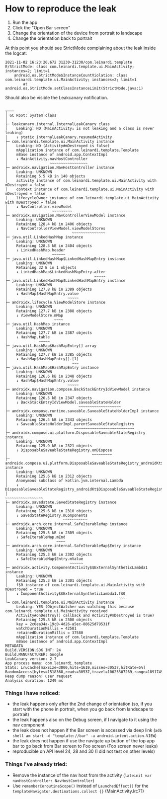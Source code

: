 # How to reproduce the leak

1. Run the app
2. Click the "Open Bar screen"
3. Change the orientation of the device from portrait to landscape
4. Change the orientation back to portrait

At this point you should see StrictMode complaining about the leak inside the logcat:
```
2021-11-02 16:23:20.672 31230-31230/com.leinardi.template E/StrictMode: class com.leinardi.template.ui.MainActivity; instances=2; limit=1
    android.os.StrictMode$InstanceCountViolation: class com.leinardi.template.ui.MainActivity; instances=2; limit=1
        at android.os.StrictMode.setClassInstanceLimit(StrictMode.java:1)
```

Should also be visible the Leakcanary notification.

```
​
┬───
│ GC Root: System class
│
├─ leakcanary.internal.InternalLeakCanary class
│    Leaking: NO (MainActivity↓ is not leaking and a class is never leaking)
│    ↓ static InternalLeakCanary.resumedActivity
├─ com.leinardi.template.ui.MainActivity instance
│    Leaking: NO (Activity#mDestroyed is false)
│    mApplication instance of com.leinardi.template.Template
│    mBase instance of android.app.ContextImpl
│    ↓ MainActivity.navHostController
│                   ~~~~~~~~~~~~~~~~~
├─ androidx.navigation.NavHostController instance
│    Leaking: UNKNOWN
│    Retaining 5.5 kB in 140 objects
│    activity instance of com.leinardi.template.ui.MainActivity with mDestroyed = false
│    context instance of com.leinardi.template.ui.MainActivity with mDestroyed = false
│    lifecycleOwner instance of com.leinardi.template.ui.MainActivity with mDestroyed = false
│    ↓ NavController.viewModel
│                    ~~~~~~~~~
├─ androidx.navigation.NavControllerViewModel instance
│    Leaking: UNKNOWN
│    Retaining 128.4 kB in 2406 objects
│    ↓ NavControllerViewModel.viewModelStores
│                             ~~~~~~~~~~~~~~~
├─ java.util.LinkedHashMap instance
│    Leaking: UNKNOWN
│    Retaining 128.3 kB in 2404 objects
│    ↓ LinkedHashMap.header
│                    ~~~~~~
├─ java.util.LinkedHashMap$LinkedHashMapEntry instance
│    Leaking: UNKNOWN
│    Retaining 32 B in 1 objects
│    ↓ LinkedHashMap$LinkedHashMapEntry.after
│                                       ~~~~~
├─ java.util.LinkedHashMap$LinkedHashMapEntry instance
│    Leaking: UNKNOWN
│    Retaining 127.8 kB in 2389 objects
│    ↓ HashMap$HashMapEntry.value
│                           ~~~~~
├─ androidx.lifecycle.ViewModelStore instance
│    Leaking: UNKNOWN
│    Retaining 127.7 kB in 2388 objects
│    ↓ ViewModelStore.mMap
│                     ~~~~
├─ java.util.HashMap instance
│    Leaking: UNKNOWN
│    Retaining 127.7 kB in 2387 objects
│    ↓ HashMap.table
│              ~~~~~
├─ java.util.HashMap$HashMapEntry[] array
│    Leaking: UNKNOWN
│    Retaining 127.7 kB in 2385 objects
│    ↓ HashMap$HashMapEntry[].[1]
│                             ~~~
├─ java.util.HashMap$HashMapEntry instance
│    Leaking: UNKNOWN
│    Retaining 126.6 kB in 2348 objects
│    ↓ HashMap$HashMapEntry.value
│                           ~~~~~
├─ androidx.navigation.compose.BackStackEntryIdViewModel instance
│    Leaking: UNKNOWN
│    Retaining 126.5 kB in 2347 objects
│    ↓ BackStackEntryIdViewModel.saveableStateHolder
│                                ~~~~~~~~~~~~~~~~~~~
├─ androidx.compose.runtime.saveable.SaveableStateHolderImpl instance
│    Leaking: UNKNOWN
│    Retaining 126.4 kB in 2343 objects
│    ↓ SaveableStateHolderImpl.parentSaveableStateRegistry
│                              ~~~~~~~~~~~~~~~~~~~~~~~~~~~
├─ androidx.compose.ui.platform.DisposableSaveableStateRegistry instance
│    Leaking: UNKNOWN
│    Retaining 125.9 kB in 2321 objects
│    ↓ DisposableSaveableStateRegistry.onDispose
│                                      ~~~~~~~~~
├─ androidx.compose.ui.platform.DisposableSaveableStateRegistry_androidKt$DisposableSaveableStateRegistry$1 instance
│    Leaking: UNKNOWN
│    Retaining 125.6 kB in 2312 objects
│    Anonymous subclass of kotlin.jvm.internal.Lambda
│    ↓ DisposableSaveableStateRegistry_androidKt$DisposableSaveableStateRegistry$1.$androidxRegistry
│                                                                                  ~~~~~~~~~~~~~~~~~
├─ androidx.savedstate.SavedStateRegistry instance
│    Leaking: UNKNOWN
│    Retaining 125.6 kB in 2310 objects
│    ↓ SavedStateRegistry.mComponents
│                         ~~~~~~~~~~~
├─ androidx.arch.core.internal.SafeIterableMap instance
│    Leaking: UNKNOWN
│    Retaining 125.5 kB in 2309 objects
│    ↓ SafeIterableMap.mEnd
│                      ~~~~
├─ androidx.arch.core.internal.SafeIterableMap$Entry instance
│    Leaking: UNKNOWN
│    Retaining 125.3 kB in 2302 objects
│    ↓ SafeIterableMap$Entry.mValue
│                            ~~~~~~
├─ androidx.activity.ComponentActivity$$ExternalSyntheticLambda1 instance
│    Leaking: UNKNOWN
│    Retaining 125.3 kB in 2301 objects
│    f$0 instance of com.leinardi.template.ui.MainActivity with mDestroyed = true
│    ↓ ComponentActivity$$ExternalSyntheticLambda1.f$0
│                                                  ~~~
╰→ com.leinardi.template.ui.MainActivity instance
​     Leaking: YES (ObjectWatcher was watching this because com.leinardi.template.ui.MainActivity received
​     Activity#onDestroy() callback and Activity#mDestroyed is true)
​     Retaining 125.3 kB in 2300 objects
​     key = 2c6ea34a-19c0-4d26-a5ec-88625d79531f
​     watchDurationMillis = 42581
​     retainedDurationMillis = 37580
​     mApplication instance of com.leinardi.template.Template
​     mBase instance of android.app.ContextImpl
METADATA
Build.VERSION.SDK_INT: 24
Build.MANUFACTURER: Google
LeakCanary version: 2.7
App process name: com.leinardi.template
Stats: LruCache[maxSize=3000,hits=1619,misses=30537,hitRate=5%]
RandomAccess[bytes=1518368,reads=30537,travel=10623307269,range=18917491,size=20769812]
Heap dump reason: user request
Analysis duration: 1249 ms
```

### Things I have noticed:

- the leak happens only after the 2nd change of orientation (so, if you start with the phone in portrait, when you go back from landscape to portrait)
- the leak happens also on the Debug screen, if I navigate to it using the nav component
- the leak does not happen if the Bar screen is accessed via deep link (`adb shell am start -d "template://bar" -a android.intent.action.VIEW`)
- the leak does not happen if use the navigate up button of the top app bar to go back from Bar screen to Foo screen (Foo screen never leaks)
- reproducible on API level 24, 28 and 30 (I did not test on other levels)

### Things I've already tried:
- Remove the instance of the nav host from the activity (`lateinit var navHostController: NavHostController`)
- Use `rememberCoroutineScope()` instead of `LaunchedEffect()` for the `templateNavigator.destinations.collect {}` (MainActivity.kt:71)

